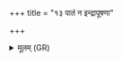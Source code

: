 +++
title = "१३ पातं न इन्द्रापूषणा"

+++
<details><summary>मूलम् (GR)</summary>

पातं न इन्द्रापूषणा  
वरुणः पान्तु मरुतः ।  
अपां नपात् सिन्धवः सप्त पातन  
पातु विष्णुर् उत द्यौः ॥
</details>